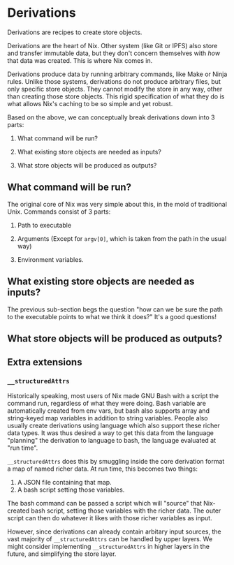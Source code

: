 # Derivations

Derivations are recipes to create store objects.

Derivations are the heart of Nix.
Other system (like Git or IPFS) also store and transfer immutable data, but they don't concern themselves with *how* that data was created.
This is where Nix comes in.

Derivations produce data by running arbitrary commands, like Make or Ninja rules.
Unlike those systems, derivations do not produce arbitrary files, but only specific store objects.
They cannot modify the store in any way, other than creating those store objects.
This rigid specification of what they do is what allows Nix's caching to be so simple and yet robust.

Based on the above, we can conceptually break derivations down into 3 parts:

1. What command will be run?

2. What existing store objects are needed as inputs?

3. What store objects will be produced as outputs?

## What command will be run?

The original core of Nix was very simple about this, in the mold of traditional Unix.
Commands consist of 3 parts:

1. Path to executable

2. Arguments (Except for `argv[0]`, which is taken from the path in the usual way)

3. Environment variables.

## What existing store objects are needed as inputs?

The previous sub-section begs the question "how can we be sure the path to the executable points to what we think it does?"
It's a good questions!

## What store objects will be produced as outputs?

## Extra extensions

### `__structuredAttrs`

Historically speaking, most users of Nix made GNU Bash with a script the command run, regardless of what they were doing.
Bash variable are automatically created from env vars, but bash also supports array and string-keyed map variables in addition to string variables.
People also usually create derivations using language which also support these richer data types.
It was thus desired a way to get this data from the language "planning" the derivation to language to bash, the language evaluated at "run time".

`__structuredAttrs` does this by smuggling inside the core derivation format a map of named richer data.
At run time, this becomes two things:

1. A JSON file containing that map.
2. A bash script setting those variables.

The bash command can be passed a script which will "source" that Nix-created bash script, setting those variables with the richer data.
The outer script can then do whatever it likes with those richer variables as input.

However, since derivations can already contain arbitary input sources, the vast majority of `__structuredAttrs` can be handled by upper layers.
We might consider implementing `__structuredAttrs` in higher layers in the future, and simplifying the store layer.
